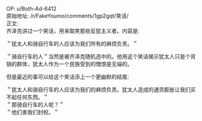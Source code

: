 
OP: u/Both-Ad-6412  
原始地址: /r/FakeYoumo/comments/1gp2gqt/笑话/  
正文:  
齐泽克讲过一个笑话，用来取笑那些反犹主义者。内容是:    

＂犹太人和骑自行车的人应该为我们所有的麻烦负责。＂    

＂骑自行车的人＂当然是被齐泽克随机选中的。他用这个笑话揭示犹太人只是个背锅的群体，犹太人作为一个民族受到的憎恨是无端的。   
 
但是最近的事可以给这个笑话添上一个更幽默的结尾:    

＂犹太人和骑自行车的人应该为我们的麻烦负责。犹太人造成的通货膨胀让我们买不起任何东西。＂      
＂那骑自行车的人呢？＂    
＂他们害我们封校。＂
